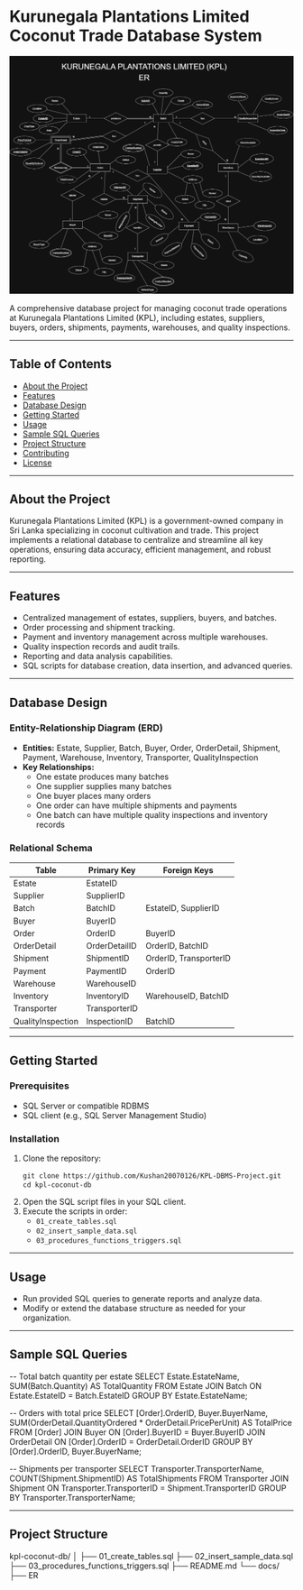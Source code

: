 # Kurunegala Plantations Limited Coconut Trade Database System

![ER Diagram](https://github.com/Kushan20070126/KPL-DBMS-Project/blob/main/DBMS_CW.png)

A comprehensive database project for managing coconut trade operations at Kurunegala Plantations Limited (KPL), including estates, suppliers, buyers, orders, shipments, payments, warehouses, and quality inspections.

---

## Table of Contents

- [About the Project](#about-the-project)
- [Features](#features)
- [Database Design](#database-design)
- [Getting Started](#getting-started)
- [Usage](#usage)
- [Sample SQL Queries](#sample-sql-queries)
- [Project Structure](#project-structure)
- [Contributing](#contributing)
- [License](#license)

---

## About the Project

Kurunegala Plantations Limited (KPL) is a government-owned company in Sri Lanka specializing in coconut cultivation and trade. This project implements a relational database to centralize and streamline all key operations, ensuring data accuracy, efficient management, and robust reporting.

---

## Features

- Centralized management of estates, suppliers, buyers, and batches.
- Order processing and shipment tracking.
- Payment and inventory management across multiple warehouses.
- Quality inspection records and audit trails.
- Reporting and data analysis capabilities.
- SQL scripts for database creation, data insertion, and advanced queries.

---

## Database Design

### Entity-Relationship Diagram (ERD)

- **Entities:** Estate, Supplier, Batch, Buyer, Order, OrderDetail, Shipment, Payment, Warehouse, Inventory, Transporter, QualityInspection
- **Key Relationships:**  
  - One estate produces many batches  
  - One supplier supplies many batches  
  - One buyer places many orders  
  - One order can have multiple shipments and payments  
  - One batch can have multiple quality inspections and inventory records

### Relational Schema

| Table             | Primary Key     | Foreign Keys                     |
|-------------------|----------------|----------------------------------|
| Estate            | EstateID       |                                  |
| Supplier          | SupplierID     |                                  |
| Batch             | BatchID        | EstateID, SupplierID             |
| Buyer             | BuyerID        |                                  |
| Order             | OrderID        | BuyerID                          |
| OrderDetail       | OrderDetailID  | OrderID, BatchID                 |
| Shipment          | ShipmentID     | OrderID, TransporterID           |
| Payment           | PaymentID      | OrderID                          |
| Warehouse         | WarehouseID    |                                  |
| Inventory         | InventoryID    | WarehouseID, BatchID             |
| Transporter       | TransporterID  |                                  |
| QualityInspection | InspectionID   | BatchID                          |

---

## Getting Started

### Prerequisites

- SQL Server or compatible RDBMS
- SQL client (e.g., SQL Server Management Studio)

### Installation

1. Clone the repository:
    ```
    git clone https://github.com/Kushan20070126/KPL-DBMS-Project.git
    cd kpl-coconut-db
    ```
2. Open the SQL script files in your SQL client.
3. Execute the scripts in order:
    - `01_create_tables.sql`
    - `02_insert_sample_data.sql`
    - `03_procedures_functions_triggers.sql`

---

## Usage

- Run provided SQL queries to generate reports and analyze data.
- Modify or extend the database structure as needed for your organization.

---

## Sample SQL Queries

-- Total batch quantity per estate
SELECT Estate.EstateName, SUM(Batch.Quantity) AS TotalQuantity
FROM Estate
JOIN Batch ON Estate.EstateID = Batch.EstateID
GROUP BY Estate.EstateName;

-- Orders with total price
SELECT [Order].OrderID, Buyer.BuyerName, SUM(OrderDetail.QuantityOrdered * OrderDetail.PricePerUnit) AS TotalPrice
FROM [Order]
JOIN Buyer ON [Order].BuyerID = Buyer.BuyerID
JOIN OrderDetail ON [Order].OrderID = OrderDetail.OrderID
GROUP BY [Order].OrderID, Buyer.BuyerName;

-- Shipments per transporter
SELECT Transporter.TransporterName, COUNT(Shipment.ShipmentID) AS TotalShipments
FROM Transporter
JOIN Shipment ON Transporter.TransporterID = Shipment.TransporterID
GROUP BY Transporter.TransporterName;

---

## Project Structure

kpl-coconut-db/
│
├── 01_create_tables.sql
├── 02_insert_sample_data.sql
├── 03_procedures_functions_triggers.sql
├── README.md
└── docs/
├── ER

